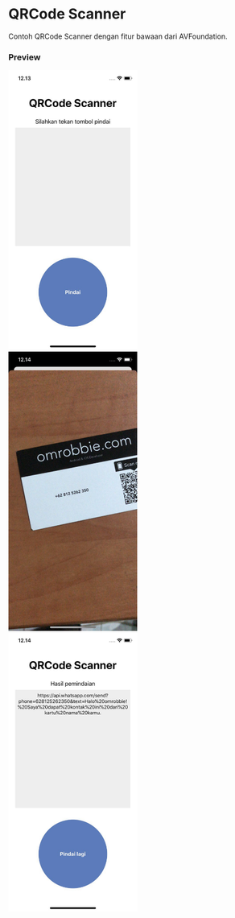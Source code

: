 # QRCode Scanner
Contoh QRCode Scanner dengan fitur bawaan dari AVFoundation.

### Preview
<img src="https://github.com/omrobbie/ios-qrcode-scanner/blob/master/screenshot/preview1.png" width=256/>&nbsp;
<img src="https://github.com/omrobbie/ios-qrcode-scanner/blob/master/screenshot/preview2.png" width=256/>&nbsp;
<img src="https://github.com/omrobbie/ios-qrcode-scanner/blob/master/screenshot/preview3.png" width=256/>&nbsp;
